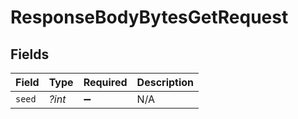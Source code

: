 # ResponseBodyBytesGetRequest


## Fields

| Field              | Type               | Required           | Description        |
| ------------------ | ------------------ | ------------------ | ------------------ |
| `seed`             | *?int*             | :heavy_minus_sign: | N/A                |